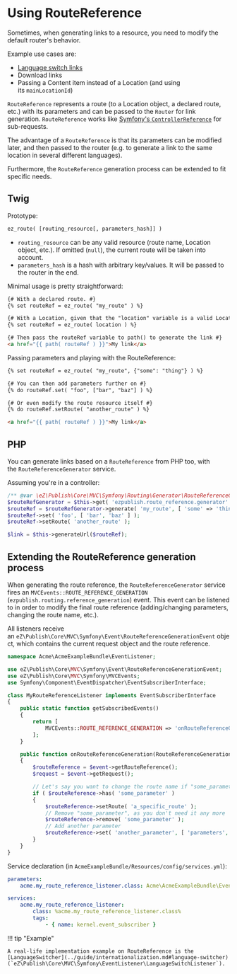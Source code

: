 # Using RouteReference

Sometimes, when generating links to a resource, you need to modify the default router's behavior.

Example use cases are:

- [Language switch links](../guide/internationalization.md#language-switcher)
- Download links
- Passing a Content item instead of a Location (and using its `mainLocationId`)

`RouteReference` represents a route (to a Location object, a declared route, etc.) with its parameters
and can be passed to the `Router` for link generation.
`RouteReference` works like [Symfony's `ControllerReference`](http://api.symfony.com/2.3/Symfony/Component/HttpKernel/Controller/ControllerReference.html) for sub-requests.

The advantage of a `RouteReference` is that its parameters can be modified later,
and then passed to the router (e.g. to generate a link to the same location in several different languages).

Furthermore, the `RouteReference` generation process can be extended to fit specific needs.

## Twig

Prototype:

``` html
ez_route( [routing_resource[, parameters_hash]] )
```

- `routing_resource` can be any valid resource (route name, Location object, etc.).
If omitted (`null`), the current route will be taken into account.
- `parameters_hash` is a hash with arbitrary key/values. It will be passed to the router in the end.

Minimal usage is pretty straightforward:

``` html
{# With a declared route. #}
{% set routeRef = ez_route( "my_route" ) %}

{# With a Location, given that the "location" variable is a valid Location object. #}
{% set routeRef = ez_route( location ) %}

{# Then pass the routeRef variable to path() to generate the link #}
<a href="{{ path( routeRef ) }}">My link</a>
```

Passing parameters and playing with the RouteReference:

``` html
{% set routeRef = ez_route( "my_route", {"some": "thing"} ) %}

{# You can then add parameters further on #}
{% do routeRef.set( "foo", ["bar", "baz"] ) %}

{# Or even modify the route resource itself #}
{% do routeRef.setRoute( "another_route" ) %}

<a href="{{ path( routeRef ) }}">My link</a>
```

## PHP

You can generate links based on a `RouteReference` from PHP too, with the `RouteReferenceGenerator` service.

Assuming you're in a controller:

``` php
/** @var \eZ\Publish\Core\MVC\Symfony\Routing\Generator\RouteReferenceGeneratorInterface $routeRefGenerator */
$routeRefGenerator = $this->get( 'ezpublish.route_reference.generator' );
$routeRef = $routeRefGenerator->generate( 'my_route', [ 'some' => 'thing' ]);
$routeRef->set( 'foo', [ 'bar', 'baz' ] );
$routeRef->setRoute( 'another_route' );

$link = $this->generateUrl($routeRef);
```

## Extending the RouteReference generation process

When generating the route reference, the `RouteReferenceGenerator` service fires an `MVCEvents::ROUTE_REFERENCE_GENERATION` (`ezpublish.routing.reference_generation`) event.
This event can be listened to in order to modify the final route reference
(adding/changing parameters, changing the route name, etc.).

All listeners receive an `eZ\Publish\Core\MVC\Symfony\Event\RouteReferenceGenerationEvent` object,
which contains the current request object and the route reference.

``` php
namespace Acme\AcmeExampleBundle\EventListener;

use eZ\Publish\Core\MVC\Symfony\Event\RouteReferenceGenerationEvent;
use eZ\Publish\Core\MVC\Symfony\MVCEvents;
use Symfony\Component\EventDispatcher\EventSubscriberInterface;

class MyRouteReferenceListener implements EventSubscriberInterface
{
    public static function getSubscribedEvents()
    {
        return [
            MVCEvents::ROUTE_REFERENCE_GENERATION => 'onRouteReferenceGeneration'
        ];
    }

    public function onRouteReferenceGeneration(RouteReferenceGenerationEvent $event)
    {
        $routeReference = $event->getRouteReference();
        $request = $event->getRequest();

        // Let's say you want to change the route name if "some_parameter" param is present
        if ( $routeReference->has( 'some_parameter' )
        {
            $routeReference->setRoute( 'a_specific_route' );
            // Remove "some_parameter", as you don't need it any more
            $routeReference->remove( 'some_parameter' );
            // Add another parameter
            $routeReference->set( 'another_parameter', [ 'parameters', 'are', 'fun' ];
        }
    }
}
```

Service declaration (in `AcmeExampleBundle/Resources/config/services.yml`):

``` yaml
parameters:
    acme.my_route_reference_listener.class: Acme\AcmeExampleBundle\EventListener\MyRouteReferenceListener

services:
    acme.my_route_reference_listener:
        class: %acme.my_route_reference_listener.class%
        tags:
            - { name: kernel.event_subscriber }
```

!!! tip "Example"

    A real-life implementation example on RouteReference is the [LanguageSwitcher](../guide/internationalization.md#language-switcher) (`eZ\Publish\Core\MVC\Symfony\EventListener\LanguageSwitchListener`).
